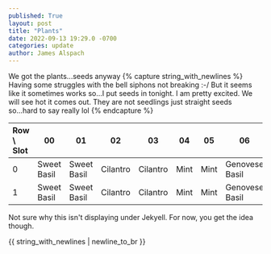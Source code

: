 ```yaml
---
published: True
layout: post
title: "Plants"
date: 2022-09-13 19:29.0 -0700
categories: update
author: James Alspach
---
```

We got the plants...seeds anyway
{% capture string_with_newlines %}
Having some struggles with the bell siphons not breaking :-/ But it seems like it sometimes works so...I put seeds in tonight. I am pretty excited. We will see hot it comes out. They are not seedlings just straight seeds so...hard to say really lol
{% endcapture %}

| Row \ Slot | 00 | 01 | 02 | 03 | 04 | 05 | 06 | 07 | 08 | 09 | 10 | 11 | 12 | 13 |
|:---|----|----|----|----|----|----|----|----|----|----|----|----|----|----:|
|0|Sweet Basil|Sweet Basil|Cilantro|Cilantro|Mint|Mint|Genovese Basil|Genovese Basil|Catnip|Catnip||||x|
|1|Sweet Basil|Sweet Basil|Cilantro|Cilantro|Mint|Mint|Genovese Basil|Genovese Basil|Catnip|Catnip|||||

Not sure why this isn't displaying under Jekyell. For now, you get the idea though.



{{ string_with_newlines | newline_to_br }}